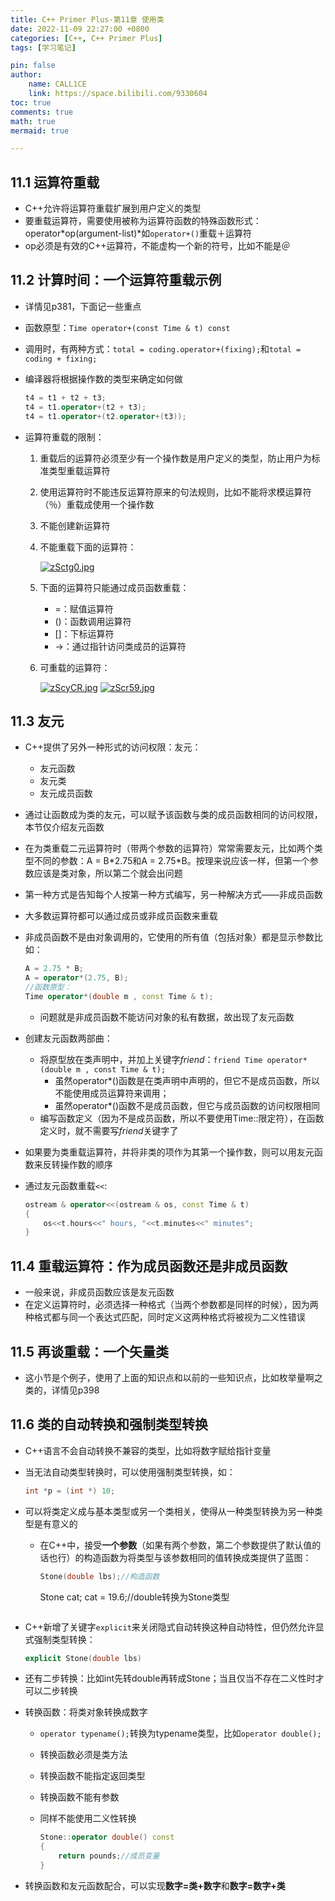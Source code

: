 ```yaml
---
title: C++ Primer Plus-第11章 使用类
date: 2022-11-09 22:27:00 +0800
categories: [C++, C++ Primer Plus]
tags: [学习笔记]

pin: false
author: 
    name: CALL1CE
    link: https://space.bilibili.com/9330604
toc: true
comments: true
math: true
mermaid: true

---
```


## 11.1 运算符重载

- C++允许将运算符重载扩展到用户定义的类型
- 要重载运算符，需要使用被称为运算符函数的特殊函数形式：operator*op(argument-list)*如`operator+()`重载＋运算符
- op必须是有效的C++运算符，不能虚构一个新的符号，比如不能是＠

## 11.2 计算时间：一个运算符重载示例

- 详情见p381，下面记一些重点

- 函数原型：`Time operator+(const Time & t) const`

- 调用时，有两种方式：`total = coding.operator+(fixing);`和`total = coding + fixing;`

- 编译器将根据操作数的类型来确定如何做
  
  ```cpp
  t4 = t1 + t2 + t3;
  t4 = t1.operator+(t2 + t3);
  t4 = t1.operator+(t2.operator+(t3));
  ```

- 运算符重载的限制：
  
  1. 重载后的运算符必须至少有一个操作数是用户定义的类型，防止用户为标准类型重载运算符
  
  2. 使用运算符时不能违反运算符原来的句法规则，比如不能将求模运算符（％）重载成使用一个操作数
  
  3. 不能创建新运算符
  
  4. 不能重载下面的运算符：
     
     [![zSctg0.jpg](https://s1.ax1x.com/2022/11/09/zSctg0.jpg)](https://imgse.com/i/zSctg0)
  
  5. 下面的运算符只能通过成员函数重载：
     
     - =：赋值运算符
     - ()：函数调用运算符
     - []：下标运算符
     - ->：通过指针访问类成员的运算符
  
  6. 可重载的运算符：
     
     [![zScyCR.jpg](https://s1.ax1x.com/2022/11/09/zScyCR.jpg)](https://imgse.com/i/zScyCR)
     [![zScr59.jpg](https://s1.ax1x.com/2022/11/09/zScr59.jpg)](https://imgse.com/i/zScr59)

## 11.3 友元

- C++提供了另外一种形式的访问权限：友元：
  
  - 友元函数
  - 友元类
  - 友元成员函数

- 通过让函数成为类的友元，可以赋予该函数与类的成员函数相同的访问权限，本节仅介绍友元函数

- 在为类重载二元运算符时（带两个参数的运算符）常常需要友元，比如两个类型不同的参数：A = B\*2.75和A = 2.75\*B。按理来说应该一样，但第一个参数应该是类对象，所以第二个就会出问题

- 第一种方式是告知每个人按第一种方式编写，另一种解决方式——非成员函数

- 大多数运算符都可以通过成员或非成员函数来重载

- 非成员函数不是由对象调用的，它使用的所有值（包括对象）都是显示参数比如：
  
  ```cpp
  A = 2.75 * B;
  A = operator*(2.75, B);
  //函数原型：
  Time operator*(double m , const Time & t);
  ```
  
  - 问题就是非成员函数不能访问对象的私有数据，故出现了友元函数

- 创建友元函数两部曲：
  
  - 将原型放在类声明中，并加上关键字*friend*：`friend Time operator*(double m , const Time & t);`
    - 虽然operator*()函数是在类声明中声明的，但它不是成员函数，所以不能使用成员运算符来调用；
    - 虽然operator*()函数不是成员函数，但它与成员函数的访问权限相同
  - 编写函数定义（因为不是成员函数，所以不要使用Time::限定符），在函数定义时，就不需要写*friend*关键字了

- 如果要为类重载运算符，并将非类的项作为其第一个操作数，则可以用友元函数来反转操作数的顺序

- 通过友元函数重载`<<`:
  
  ```cpp
  ostream & operator<<(ostream & os, const Time & t)
  {
      os<<t.hours<<" hours, "<<t.minutes<<" minutes";
  }
  ```

## 11.4 重载运算符：作为成员函数还是非成员函数

- 一般来说，非成员函数应该是友元函数
- 在定义运算符时，必须选择一种格式（当两个参数都是同样的时候），因为两种格式都与同一个表达式匹配，同时定义这两种格式将被视为二义性错误

## 11.5 再谈重载：一个矢量类

- 这小节是个例子，使用了上面的知识点和以前的一些知识点，比如枚举量啊之类的，详情见p398

## 11.6 类的自动转换和强制类型转换

* C++语言不会自动转换不兼容的类型，比如将数字赋给指针变量

* 当无法自动类型转换时，可以使用强制类型转换，如：
  
  ```cpp
  int *p = (int *) 10;
  ```

* 可以将类定义成与基本类型或另一个类相关，使得从一种类型转换为另一种类型是有意义的
  
  * 在C++中，接受**一个参数**（如果有两个参数，第二个参数提供了默认值的话也行）的构造函数为将类型与该参数相同的值转换成类提供了蓝图：
    
    ```cpp
    Stone(double lbs);//构造函数
    ```

    Stone cat;
    cat = 19.6;//double转换为Stone类型
    ```

* C++新增了关键字`explicit`来关闭隐式自动转换这种自动特性，但仍然允许显式强制类型转换：
  
  ```cpp
  explicit Stone(double lbs)
  ```

* 还有二步转换：比如int先转double再转成Stone；当且仅当不存在二义性时才可以二步转换

* 转换函数：将类对象转换成数字
  
  * `operator typename();`转换为typename类型，比如`operator double();`
  
  * 转换函数必须是类方法
  
  * 转换函数不能指定返回类型
  
  * 转换函数不能有参数
  
  * 同样不能使用二义性转换
    
    ```cpp
    Stone::operator double() const
    {
        return pounds;//成员变量
    }
    ```

* 转换函数和友元函数配合，可以实现**数字=类+数字**和**数字=数字+类**


